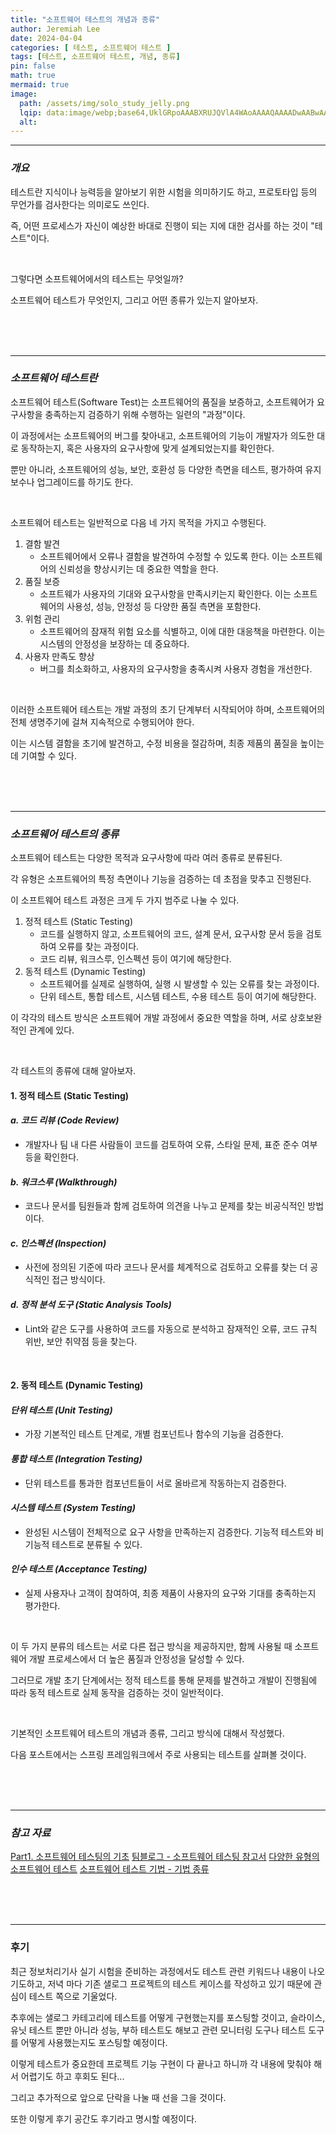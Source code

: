 ```yaml
---
title: "소프트웨어 테스트의 개념과 종류"
author: Jeremiah Lee
date: 2024-04-04
categories: [ 테스트, 소프트웨어 테스트 ]
tags: [테스트, 소프트웨어 테스트, 개념, 종류]
pin: false
math: true
mermaid: true
image: 
  path: /assets/img/solo_study_jelly.png
  lqip: data:image/webp;base64,UklGRpoAAABXRUJQVlA4WAoAAAAQAAAADwAABwAAQUxQSDIAAAARL0AmbZurmr57yyIiqE8oiG0bejIYEQTgqiDA9vqnsUSI6H+oAERp2HZ65qP/VIAWAFZQOCBCAAAA8AEAnQEqEAAIAAVAfCWkAALp8sF8rgRgAP7o9FDvMCkMde9PK7euH5M1m6VWoDXf2FkP3BqV0ZYbO6NA/VFIAAAA
  alt: 
---
```

***

### ***개요***

테스트란 지식이나 능력등을 알아보기 위한 시험을 의미하기도 하고, 프로토타입 등의 무언가를 검사한다는 의미로도 쓰인다.

즉, 어떤 프로세스가 자신이 예상한 바대로 진행이 되는 지에 대한 검사를 하는 것이 "테스트"이다.

<br>

그렇다면 소프트웨어에서의 테스트는 무엇일까?

소프트웨어 테스트가 무엇인지, 그리고 어떤 종류가 있는지 알아보자.

<br>
<br>
<br>

***

### ***소프트웨어 테스트란***

소프트웨어 테스트(Software Test)는 소프트웨어의 품질을 보증하고, 소프트웨어가 요구사항을 충족하는지 검증하기 위해 수행하는 일련의 "과정"이다.

이 과정에서는 소프트웨어의 버그를 찾아내고, 소프트웨어의 기능이 개발자가 의도한 대로 동작하는지, 혹은 사용자의 요구사항에 맞게 설계되었는지를 확인한다.

뿐만 아니라, 소프트웨어의 성능, 보안, 호환성 등 다양한 측면을 테스트, 평가하여 유지보수나 업그레이드를 하기도 한다.

<br>

소프트웨어 테스트는 일반적으로 다음 네 가지 목적을 가지고 수행된다.

1. 결함 발견 
   - 소프트웨어에서 오류나 결함을 발견하여 수정할 수 있도록 한다. 이는 소프트웨어의 신뢰성을 향상시키는 데 중요한 역할을 한다.
2. 품질 보증
   - 소프트웨가 사용자의 기대와 요구사항을 만족시키는지 확인한다. 이는 소프트웨어의 사용성, 성능, 안정성 등 다양한 품질 측면을 포함한다.
3. 위험 관리
   - 소프트웨어의 잠재적 위험 요소를 식별하고, 이에 대한 대응책을 마련한다. 이는 시스템의 안정성을 보장하는 데 중요하다.
4. 사용자 만족도 향상
   - 버그를 최소화하고, 사용자의 요구사항을 충족시켜 사용자 경험을 개선한다.

<br>

이러한 소프트웨어 테스트는 개발 과정의 초기 단계부터 시작되어야 하며, 소프트웨어의 전체 생명주기에 걸쳐 지속적으로 수행되어야 한다.

이는 시스템 결함을 초기에 발견하고, 수정 비용을 절감하며, 최종 제품의 품질을 높이는 데 기여할 수 있다.

<br>
<br>
<br>

***

### ***소프트웨어 테스트의 종류***

소프트웨어 테스트는 다양한 목적과 요구사항에 따라 여러 종류로 분류된다.

각 유형은 소프트웨어의 특정 측면이나 기능을 검증하는 데 초점을 맞추고 진행된다.

이 소프트웨어 테스트 과정은 크게 두 가지 범주로 나눌 수 있다.

1. 정적 테스트 (Static Testing)
   - 코드를 실행하지 않고, 소프트웨어의 코드, 설계 문서, 요구사항 문서 등을 검토하여 오류를 찾는 과정이다.
   - 코드 리뷰, 워크스루, 인스펙션 등이 여기에 해당한다.
2. 동적 테스트 (Dynamic Testing)
   - 소프트웨어를 실제로 실행하여, 실행 시 발생할 수 있는 오류를 찾는 과정이다.
   - 단위 테스트, 통합 테스트, 시스템 테스트, 수용 테스트 등이 여기에 해당한다.

이 각각의 테스트 방식은 소프트웨어 개발 과정에서 중요한 역할을 하며, 서로 상호보완적인 관계에 있다.

<br>

각 테스트의 종류에 대해 알아보자.

#### **1. 정적 테스트 (Static Testing)**

#### *a. 코드 리뷰 (Code Review)*
- 개발자나 팀 내 다른 사람들이 코드를 검토하여 오류, 스타일 문제, 표준 준수 여부 등을 확인한다.

#### *b. 워크스루 (Walkthrough)*
- 코드나 문서를 팀원들과 함께 검토하여 의견을 나누고 문제를 찾는 비공식적인 방법이다.

#### *c. 인스펙션 (Inspection)*
- 사전에 정의된 기준에 따라 코드나 문서를 체계적으로 검토하고 오류를 찾는 더 공식적인 접근 방식이다.

#### *d. 정적 분석 도구 (Static Analysis Tools)*
- Lint와 같은 도구를 사용하여 코드를 자동으로 분석하고 잠재적인 오류, 코드 규칙 위반, 보안 취약점 등을 찾는다.

<br>

#### **2. 동적 테스트 (Dynamic Testing)**

#### *단위 테스트 (Unit Testing)*
- 가장 기본적인 테스트 단계로, 개별 컴포넌트나 함수의 기능을 검증한다.

#### *통합 테스트 (Integration Testing)*
- 단위 테스트를 통과한 컴포넌트들이 서로 올바르게 작동하는지 검증한다.

#### *시스템 테스트 (System Testing)*
- 완성된 시스템이 전체적으로 요구 사항을 만족하는지 검증한다. 기능적 테스트와 비기능적 테스트로 분류될 수 있다.

#### *인수 테스트 (Acceptance Testing)*
- 실제 사용자나 고객이 참여하여, 최종 제품이 사용자의 요구와 기대를 충족하는지 평가한다.

<br>

이 두 가지 분류의 테스트는 서로 다른 접근 방식을 제공하지만, 함께 사용될 때 소프트웨어 개발 프로세스에서 
더 높은 품질과 안정성을 달성할 수 있다.

그러므로 개발 초기 단계에서는 정적 테스트를 통해 문제를 발견하고 개발이 진행됨에 따라 동적 테스트로 실제 동작을 검증하는 것이 일반적이다.

<br>

기본적인 소프트웨어 테스트의 개념과 종류, 그리고 방식에 대해서 작성했다.

다음 포스트에서는 스프링 프레임워크에서 주로 사용되는 테스트를 살펴볼 것이다.

<br>
<br>
<br>

***

### ***참고 자료***

[Part1. 소프트웨어 테스팅의 기초](https://m.blog.naver.com/kimeugene-/221530790037)
[팀블로그 - 소프트웨어 테스팅 참고서](https://softwaretestingreference.tistory.com/137)
[다양한 유형의 소프트웨어 테스트](https://www.atlassian.com/ko/continuous-delivery/software-testing/types-of-software-testing)
[소프트웨어 테스트 기법 - 기법 종류](https://parksh86.tistory.com/166)

<br>
<br>
<br>

***

### 후기

최근 정보처리기사 실기 시험을 준비하는 과정에서도 테스트 관련 키워드나 내용이 나오기도하고,
저녁 마다 기존 샐로그 프로젝트의 테스트 케이스를 작성하고 있기 때문에 관심이 테스트 쪽으로 기울었다.

추후에는 샐로그 카테고리에 테스트를 어떻게 구현했는지를 포스팅할 것이고, 슬라이스, 유닛 테스트 뿐만 아니라
성능, 부하 테스트도 해보고 관련 모니터링 도구나 테스트 도구를 어떻게 사용했는지도 포스팅할 예정이다.

이렇게 테스트가 중요한데 프로젝트 기능 구현이 다 끝나고 하니까 각 내용에 맞춰야 해서 어렵기도 하고 후회도 된다...

그리고 추가적으로 앞으로 단락을 나눌 때 선을 그을 것이다.

또한 이렇게 후기 공간도 후기라고 명시할 예정이다.
